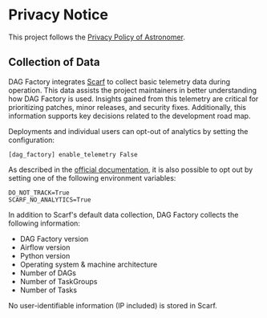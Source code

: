 # Privacy Notice

This project follows the [Privacy Policy of Astronomer](https://www.astronomer.io/privacy/).

## Collection of Data

DAG Factory integrates [Scarf](https://about.scarf.sh/) to collect basic telemetry data during operation.
This data assists the project maintainers in better understanding how DAG Factory is used.
Insights gained from this telemetry are critical for prioritizing patches, minor releases, and
security fixes. Additionally, this information supports key decisions related to the development road map.

Deployments and individual users can opt-out of analytics by setting the configuration:

```
[dag_factory] enable_telemetry False
```

As described in the [official documentation](https://docs.scarf.sh/gateway/#do-not-track), it is also possible to opt out by setting one of the following environment variables:

```commandline
DO_NOT_TRACK=True
SCARF_NO_ANALYTICS=True
```

In addition to Scarf's default data collection, DAG Factory collects the following information:

- DAG Factory version
- Airflow version
- Python version
- Operating system & machine architecture
- Number of DAGs
- Number of TaskGroups
- Number of Tasks

No user-identifiable information (IP included) is stored in Scarf.